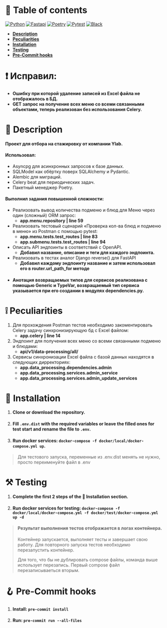 # 📖 Table of contents

[![Python](https://img.shields.io/badge/Python-3.10-3777A7?style=flat-square)](https://www.python.org/)
[![Fastapi](https://img.shields.io/badge/FastAPI-0.100.0-009688?style=flat-square)](https://fastapi.tiangolo.com/)
[![Poetry](https://img.shields.io/badge/Poetry-1.5.1-0992E1?style=flat-square)](https://python-poetry.org/)
[![Pytest](https://img.shields.io/badge/Pytest-Passed-0ca644?style=flat-square)](https://docs.pytest.org/en/7.4.x/)
[![Black](https://img.shields.io/badge/Style-Black-black?style=flat-square)](https://black.readthedocs.io/en/stable/)

<ul>
  <li>
    <b>
      <a href="#-description">Description</a>
    </b>
  </li>
  <li>
    <b>
      <a href="#-peculiarities">Peculiarities</a>
    </b>
  </li>
  <li>
    <b>
      <a href="#-installation">Installation</a>
    </b>
  </li>
  <li>
    <b>
      <a href="#%EF%B8%8F-testing">Testing</a>
    </b>
  </li>
  <li>
    <b>
      <a href="#-pre-commit-hooks">Pre-Commit hooks</a>
    </b>
  </li>
</ul>

# ❗ Исправил:
* **Ошибку при которой удаление записей из Excel файла не отображалось в БД.**
* **GET запрос на получение всех меню со всеми связанными объектами, теперь реализован без использования Celery.**

# 📃 Description

#### Проект для отбора на стажировку от компании Ylab.
#### Использовал:
* Asyncpg для асинхронных запросов к базе данных.
* SQLModel как обёртку поверх SQLAlchemy и Pydantic.
* Alembic для миграций.
* Celery beat для периодических задач.
* Пакетный менеджер Poetry.
#### Выполнил задания повышенной сложности:
* Реализовать вывод количества подменю и блюд для Меню через один (сложный) ORM запрос:
  * **app.menu.repository | line 59**
* Реализовать тестовый сценарий «Проверка кол-ва блюд и подменю в меню» из Postman с помощью pytest:
  * **app.menu.tests.test_routes | line 83**
  * **app.submenu.tests.test_routes | line 94**
* Описать API эндпоинты в соответствий c OpenAPI.
  * **Добавил название, описание и теги для каждого эндпоинта.**
* Реализовать в тестах аналог Django reverse() для FastAPI
  * **Добавил каждому эндпоинту название и затем использовал его в router.url_path_for методе**
* #### Анотация возвращаемых типов для сервисов реализована с помощью Generic и TypeVar, возвращаемый тип сервиса указывается при его создании в модулях dependencies.py.


# ❕ Peculiarities
1. Для прохождения Postman тестов необходимо закоментировать Celery задачу синхронизирующую бд с Excel файлом:
     * **app.celery | line 14**
2. Эндпоинт для получения всех меню со всеми связанными подменю и блюдами:
     * **api/v1/data-processing/all/**
3. Сервисы синхронизации Excel файла с базой данных находятся в следующих дирректориях:
     * **app.data_processing.dependencies.admin**
     * **app.data_processing.services.admin_service**
     * **app.data_processing.services.admin_update_services**


# 💽 Installation

1. #### Clone or download the repository.
2. #### Fill `.env.dist` with the required variables or leave the filled ones for test start and rename the file to `.env`.
3. #### Run docker services: `docker-compose -f docker/local/docker-compose.yml up`.

> Для тестового запуска, переменные из .env.dist менять не нужно, просто переименуйте файл в .env


# ⚒️ Testing

1. #### Complete the first 2 steps of the 💽 Installation section.
2. #### Run docker services for testing: `docker-compose -f docker/local/docker-compose.yml -f docker/test/docker-compose.yml up -d`

> #### Результат выполнения тестов отображается в логах контейнера.
> Контейнер запускается, выполняет тесты и завершает свою работу. Для повторного запуска тестов необходимо перезапустить контейнер.
>
> Для того, что бы не дублировать compose файлы, команда выше использует перезапись. Первый compose файл перезаписываеться вторым.


# 🪝 Pre-Commit hooks

1. #### Install: `pre-commit install`
2. #### Run: `pre-commit run --all-files`
